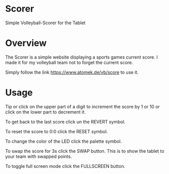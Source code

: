 # Scorer
Simple Volleyball-Scorer for the Tablet

# Overview
The Scorer is a simple website displaying a sports games current score.
I made it for my volleyball team not to forget the current score. 

Simply follow the link https://www.atomek.de/vb/score to use it.

# Usage
Tip or click on the upper part of a digit to increment the score by 1 or 10 or click on the lower part to decrement it.

To get back to the last score click un the REVERT symbol.

To reset the score to 0:0 click the RESET symbol.

To change the color of the LED click the palette symbol.

To swap the score for 3s click the SWAP button. This is to show the tablet to your team with swapped points.

To toggle full screen mode click the FULLSCREEN button.

